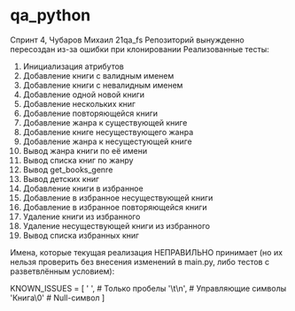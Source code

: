 # qa_python
Спринт 4, Чубаров Михаил 21qa_fs
Репозиторий вынужденно пересоздан из-за ошибки при клонировании
Реализованные тесты:

1. Инициализация атрибутов
2. Добавление книги с валидным именем
3. Добавление книги с невалидным именем
4. Добавление одной новой книги
5. Добавление нескольких книг
6. Добавление повторяющейся книги
7. Добавление жанра к существующей книге
8. Добавление книге несуществующего жанра
9. Добавление жанра к несущестующей книге
10. Вывод жанра книги по её имени
11. Вывод списка книг по жанру
12. Вывод get_books_genre
13. Вывод детских книг
14. Добавление книги в избранное
15. Добавление в избранное несуществующей книги
16. Добавление в избранное повторяющейся книги
17. Удаление книги из избранного
18. Удаление несуществующей книги из избранного
19. Вывод списка избранных книг



Имена, которые текущая реализация НЕПРАВИЛЬНО принимает (но их нельзя проверить
без внесения изменений в main.py, либо тестов с разветвлённым условием):

KNOWN_ISSUES = [
    '   ',       # Только пробелы
    '\t\n',      # Управляющие символы
    'Книга\0'    # Null-символ
]

